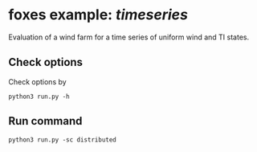 # foxes example: _timeseries_

Evaluation of a wind farm for a time series of uniform wind and TI states.

## Check options
Check options by
```
python3 run.py -h
```

## Run command
```
python3 run.py -sc distributed
```
